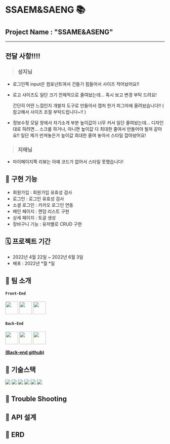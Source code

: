 # **SSAEM&SAENG 📚**

## **Project Name : "SSAME&ASENG"**

---

## 전달 사항!!!!

> ### 성지님

- 로그인쪽 input은 컴포넌트여서 건들기 힘들어서 사이즈 적어놨어요!!
- 로고 사이즈도 일단 크기 전체적으로 줄여놨는데... 혹시 보고 변경 부탁 드려요!

  간단히 어떤 느낌인지 개발자 도구로 만들어서 캡처 한거 피그마에 올려놨습니다!!
  ( 참고해서 사이즈 조절 부탁드립니다~!! )

- 정보수정 모달 창에서 자기소개 부분 높이값이 너무 커서 일단 줄여놨는데...
  디자인 대로 하려면... 스크롤 하거나, 아니면 높이값 다 최대한 줄여서 만들어야 될꺼 같아요!!
  일단 제가 만져놓은거 높이값 최대한 줄여 놓아서 스타일 잡아놨어요!

> ### 지애님

- 마이페이지쪽 리뷰는 아예 코드가 없어서 스타일 못했습니다!

<div align="center">
<!-- <img width="940" alt="스크린샷 2022-04-20 오후 11 17 02" src="https://user-images.githubusercontent.com/98807506/164251304-7d922bbe-4bbd-4370-ba77-e3df065655ab.png"> -->
 </div>

## **🤖 구현 기능**

- 회원가입 : 회원가입 유효성 검사
- 로그인 : 로그인 유효성 검사
- 소셜 로그인 : 카카오 로그인 연동
- 메인 페이지 : 랜덤 리스트 구현
- 상세 페이지 : 토글 생성
- 장바구니 기능 : 유저별로 CRUD 구현

## **🗓 프로젝트 기간**

- 2022년 4월 22일 ~ 2022년 6월 3일
- 배포 : 2022년 *월 *일

## **👥 팀 소개**

#### **`Front-End`**

<a href="https://github.com/crown0205" target="_blank"><img height="40"  src="https://img.shields.io/static/v1?label=React&message=정현수 &color=1c7ed6#&style=for-the-badge&>"/></a>
<a href="https://github.com/Co-Ji" target="_blank"><img height="40"  src="https://img.shields.io/static/v1?label=React&message=강성지 &color=1c7ed6#&style=for-the-badge&>"/></a>
<a href="https://github.com/jiaegong" target="_blank"><img height="40"  src="https://img.shields.io/static/v1?label=React&message=공지애 &color=1c7ed6#&style=for-the-badge&>"/></a>

#### **`Back-End`**

<a href="https://github.com/Kodddii" target="_blank"><img height="40"  src="https://img.shields.io/static/v1?label=Node.js&message=홍준기 &color=ffd43b#&style=for-the-badge&>"/></a>
<a href="https://github.com/ivryxx" target="_blank"><img height="40"  src="https://img.shields.io/static/v1?label=Node.js&message=김윤하 &color=ffd43b#&style=for-the-badge&>"/></a>
<a href="https://github.com/taekyunJason" target="_blank"><img height="40"  src="https://img.shields.io/static/v1?label=Node.js&message=배정민 &color=ffd43b#&style=for-the-badge&>"/></a>

**[(Back-end github)](https://github.com/Kodddii/cloneproject.git)**

## **📜 기술스택**

<div>
<img src="https://img.shields.io/badge/React-61DAFB?style=flat-square&logo=React&logoColor=white"/>
<img src="https://img.shields.io/badge/Create React App-09D3AC?style=flat-square&logo=Create React App&logoColor=white"/>
<img src="https://img.shields.io/badge/React Router-CA4245?style=flat-square&logo=React Router&logoColor=white"/>
<img src="https://img.shields.io/badge/styled-components-DB7093?style=flat-square&logo=styled-components&logoColor=white"/>
<img src="https://img.shields.io/badge/Redux-764ABC?style=flat-square&logo=Redux&logoColor=white"/>
<img src="https://img.shields.io/badge/JavaScript-F7DF1E?style=flat-square&logo=JavaScript&logoColor=white"/>
</div>

## **🏹 Trouble Shooting**

<!-- - FormData를 보낼때 데이터 전달이 안되는 상황 발생
  → 서버에 FormData를 보낼 때 FormData를 감싸고 있는 { }를 지우니 해결

- 후기 수정하기 부분에서 useSelector을 이용하여 포스트 상세페이지 정보를 가져왔는데 find함수를 이용해 후기의 Id값과 params의 commentId값이 같은 것을 반환해야하는데 반환하지 못하는 문제 발생
  → 서버에서 받아온 제이슨 형식 데이터 안의 후기 ID값은 보기엔 숫자형태처럼 보이지만 숫자가 아니었기에 ===가 아닌 ==을 써서 해결

- 회원가입 유효성검사
  → 기존 정규식이 유효성 검사의 역할을 제대로 하지 못해, 정규식을 분리하여 조건을 걸어 사용하니 해결 됨.

- 장바구니 페이지에서 useSelector로 장바구니 리스트를 불러와 price 정보를 빼내는 과정에서 for문을 돌렸을 때 useSelector를 해 오기 전, 장바구니 리스트 반복문이 먼저 실행되어 오류 발생
  → for문 대신 map함수를 사용하여 똑같이 반복문을 돌리는데 [장바구니리스트.map()]을 [장바구니리스트 && 장바구니리스트.map()]으로 써서 문제 해결 -->

## **🔨 API 설계**

<!-- <img width="984" alt="스크린샷 2022-04-20 오후 11 00 57" src="https://user-images.githubusercontent.com/98807506/164247995-de2e99fd-cf5a-46ea-80fa-5fd28344592c.png">
<img width="1040" alt="스크린샷 2022-04-20 오후 11 01 10" src="https://user-images.githubusercontent.com/98807506/164248017-4a7f6595-769f-415c-b672-b8257b829b0f.png"> -->

## 🐳 ERD

<!-- ![스크린샷 2022-04-20 오후 10 16 54](https://user-images.githubusercontent.com/98807506/164242191-692527fa-a6c4-4805-9dea-c906b7219b87.png) -->
